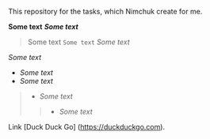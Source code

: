 This repository for the tasks, which Nimchuk create for me.

**Some text**
***Some text***
>Some text `Some text`
 *Some text*
 >
 *Some text*
- *Some text*
- *Some text*
>- *Some text*
>
>>- *Some text*
>
Link [Duck Duck Go] (https://duckduckgo.com).
